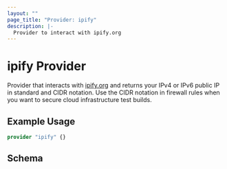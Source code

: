 ```yaml
---
layout: ""
page_title: "Provider: ipify"
description: |-
  Provider to interact with ipify.org
---
```


# ipify Provider

Provider that interacts with [ipify.org](https://ipify.org/) and returns your IPv4 or IPv6 public IP in standard and CIDR notation.
Use the CIDR notation in firewall rules when you want to secure cloud infrastructure test builds.

## Example Usage

```terraform
provider "ipify" {}
```

<!-- schema generated by tfplugindocs -->
## Schema